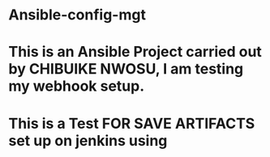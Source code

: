 # Ansible-config-mgt

# This is an Ansible Project carried out by CHIBUIKE NWOSU, I am testing my webhook setup.

# This is a Test FOR SAVE ARTIFACTS set up on jenkins using


